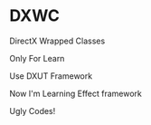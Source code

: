 # DXWC
DirectX Wrapped Classes

Only For Learn

Use DXUT Framework

Now I'm Learning Effect framework

Ugly Codes!